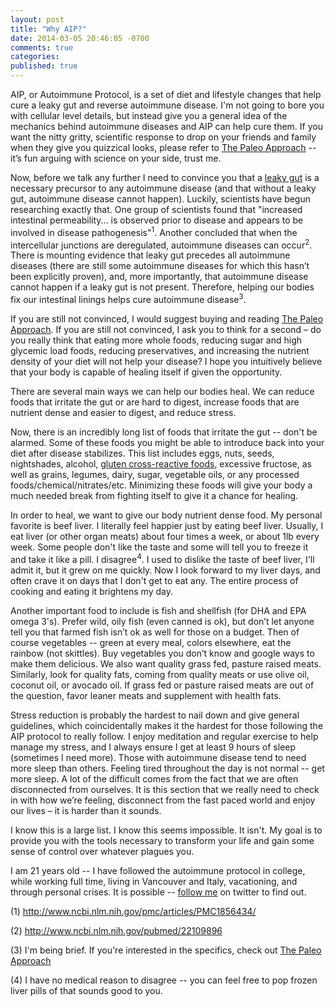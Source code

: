 ```yaml
---
layout: post
title: "Why AIP?"
date: 2014-03-05 20:46:05 -0700
comments: true
categories: 
published: true
---
```


AIP, or Autoimmune Protocol, is a set of diet and lifestyle changes that help cure a leaky gut and reverse autoimmune disease. I'm not going to bore you with cellular level details, but instead give you a general idea of the mechanics behind autoimmune diseases and AIP can help cure them. If you want the nitty gritty, scientific response to drop on your friends and family when they give you quizzical looks, please refer to [The Paleo Approach](http://www.amazon.com/gp/product/1936608391/ref=as_li_qf_sp_asin_tl?ie=UTF8&camp=1789&creative=9325&creativeASIN=1936608391&linkCode=as2&tag=eatihorr-20) -- it’s fun arguing with science on your side, trust me.

<!-- more -->

Now, before we talk any further I need to convince you that a [leaky gut](http://en.wikipedia.org/wiki/Intestinal_permeability) is a necessary precursor to any autoimmune disease (and that without a leaky gut, autoimmune disease cannot happen). Luckily, scientists have begun researching exactly that. One group of scientists found that "increased intestinal permeability... is observed prior to disease and appears to be involved in disease pathogenesis"<sup>1</sup>. Another concluded that when the intercellular junctions are deregulated, autoimmune diseases can occur<sup>2</sup>. There is mounting evidence that leaky gut precedes all autoimmune diseases (there are still some autoimmune diseases for which this hasn’t been explicitly proven), and, more importantly, that autoimmune disease cannot happen if a leaky gut is not present. Therefore, helping our bodies fix our intestinal linings helps cure autoimmune disease<sup>3</sup>.

If you are still not convinced, I would suggest buying and reading [The Paleo Approach](http://www.amazon.com/gp/product/1936608391/ref=as_li_qf_sp_asin_tl?ie=UTF8&camp=1789&creative=9325&creativeASIN=1936608391&linkCode=as2&tag=eatihorr-20). If you are still not convinced, I ask you to think for a second – do you really think that eating more whole foods, reducing sugar and high glycemic load foods, reducing preservatives, and increasing the nutrient density of your diet will not help your disease? I hope you intuitively believe that your body is capable of healing itself if given the opportunity. 

There are several main ways we can help our bodies heal. We can reduce foods that irritate the gut or are hard to digest, increase foods that are nutrient dense and easier to digest, and reduce stress. 

Now, there is an incredibly long list of foods that irritate the gut -- don't be alarmed. Some of these foods you might be able to introduce back into your diet after disease stabilizes. This list includes eggs, nuts, seeds, nightshades, alcohol, [gluten cross-reactive foods](http://www.thepaleomom.com/2013/03/gluten-cross-reactivity-update-how-your-body-can-still-think-youre-eating-gluten-even-after-giving-it-up.html), excessive fructose, as well as grains, legumes, dairy, sugar, vegetable oils, or any processed foods/chemical/nitrates/etc. Minimizing these foods will give your body a much needed break from fighting itself to give it a chance for healing. 

In order to heal, we want to give our body nutrient dense food. My personal favorite is beef liver. I literally feel happier just by eating beef liver. Usually, I eat liver (or other organ meats) about four times a week, or about 1lb every week. Some people don't like the taste and some will tell you to freeze it and take it like a pill. I disagree<sup>4</sup>. I used to dislike the taste of beef liver, I'll admit it, but it grew on me quickly. Now I look forward to my liver days, and often crave it on days that I don't get to eat any. The entire process of cooking and eating it brightens my day. 

Another important food to include is fish and shellfish (for DHA and EPA omega 3's). Prefer wild, oily fish (even canned is ok), but don’t let anyone tell you that farmed fish isn’t ok as well for those on a budget. Then of course vegetables -- green at every meal, colors elsewhere, eat the rainbow (not skittles). Buy vegetables you don’t know and google ways to make them delicious. We also want quality grass fed, pasture raised meats. Similarly, look for quality fats, coming from quality meats or use olive oil, coconut oil, or avocado oil. If grass fed or pasture raised meats are out of the question, favor leaner meats and supplement with health fats.

Stress reduction is probably the hardest to nail down and give general guidelines, which coincidentally makes it the hardest for those following the AIP protocol to really follow. I enjoy meditation and regular exercise to help manage my stress, and I always ensure I get at least 9 hours of sleep (sometimes I need more). Those with autoimmune disease tend to need more sleep than others. Feeling tired throughout the day is not normal -- get more sleep. A lot of the difficult comes from the fact that we are often disconnected from ourselves. It is this section that we really need to check in with how we’re feeling, disconnect from the fast paced world and enjoy our lives – it is harder than it sounds.

I know this is a large list. I know this seems impossible. It isn't. My goal is to provide you with the tools necessary to transform your life and gain some sense of control over whatever plagues you.

I am 21 years old -- I have followed the autoimmune protocol in college, while working full time, living in Vancouver and Italy, vacationing, and through personal crises. It is possible -- [follow me](https://twitter.com/EatingHorror) on twitter to find out.


(1) http://www.ncbi.nlm.nih.gov/pmc/articles/PMC1856434/  

(2) http://www.ncbi.nlm.nih.gov/pubmed/22109896  

(3) I'm being brief. If you're interested in the specifics, check out [The Paleo Approach](http://www.amazon.com/gp/product/1936608391/ref=as_li_qf_sp_asin_tl?ie=UTF8&camp=1789&creative=9325&creativeASIN=1936608391&linkCode=as2&tag=eatihorr-20)  

(4) I have no medical reason to disagree -- you can feel free to pop frozen liver pills of that sounds good to you.  


